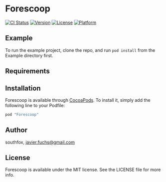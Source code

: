 # Forescoop

[![CI Status](http://img.shields.io/travis/southfox/Forescoop.svg?style=flat)](https://travis-ci.org/southfox/Forescoop)
[![Version](https://img.shields.io/cocoapods/v/Forescoop.svg?style=flat)](http://cocoapods.org/pods/Forescoop)
[![License](https://img.shields.io/cocoapods/l/Forescoop.svg?style=flat)](http://cocoapods.org/pods/Forescoop)
[![Platform](https://img.shields.io/cocoapods/p/Forescoop.svg?style=flat)](http://cocoapods.org/pods/Forescoop)

## Example

To run the example project, clone the repo, and run `pod install` from the Example directory first.

## Requirements

## Installation

Forescoop is available through [CocoaPods](http://cocoapods.org). To install
it, simply add the following line to your Podfile:

```ruby
pod "Forescoop"
```

## Author

southfox, javier.fuchs@gmail.com

## License

Forescoop is available under the MIT license. See the LICENSE file for more info.
